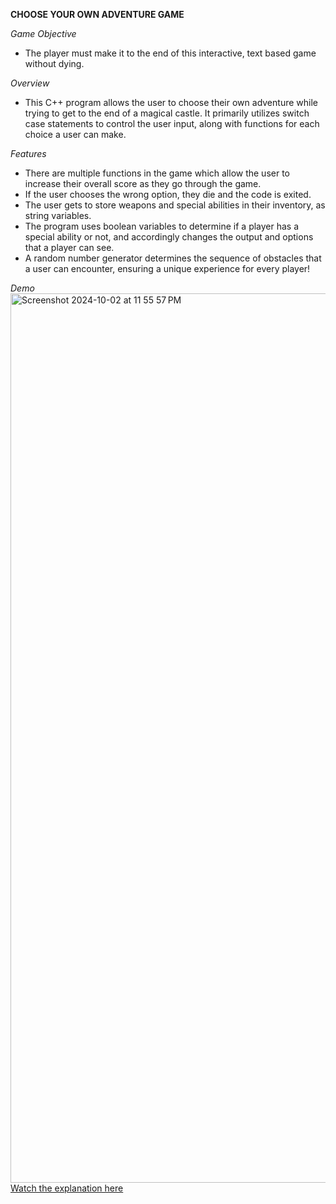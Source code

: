**CHOOSE YOUR OWN ADVENTURE GAME**

*Game Objective*
- The player must make it to the end of this interactive, text based game without dying.

*Overview*
- This C++ program allows the user to choose their own adventure while trying to get to the end of a magical castle. It primarily utilizes switch case statements to control the user input, along with functions for each choice a user can make.

*Features*
- There are multiple functions in the game which allow the user to increase their overall score as they go through the game.
- If the user chooses the wrong option, they die and the code is exited.
- The user gets to store weapons and special abilities in their inventory, as string variables.
- The program uses boolean variables to determine if a player has a special ability or not, and accordingly changes the output and options that a player can see.
- A random number generator determines the sequence of obstacles that a user can encounter, ensuring a unique experience for every player!

*Demo*
<img width="1423" alt="Screenshot 2024-10-02 at 11 55 57 PM" src="https://github.com/user-attachments/assets/c4358a9f-da87-4618-81a3-dc55088167a5">
[Watch the explanation here](https://drive.google.com/file/d/1oJ4b7X8vRm5rPL3afphatCDYdzfBIXOa/view?usp=sharing)
